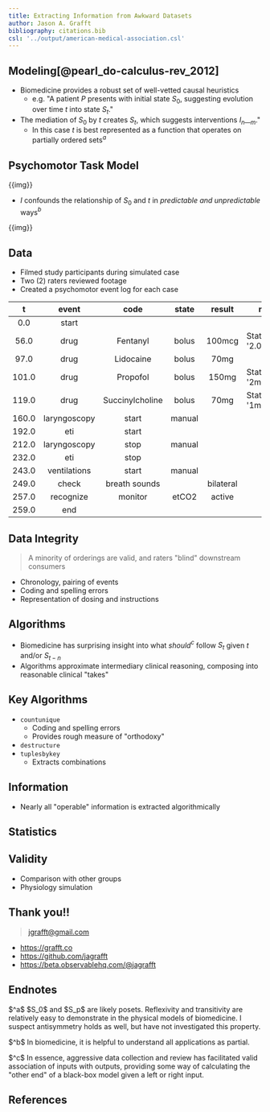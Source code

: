 ```yaml
---
title: Extracting Information from Awkward Datasets
author: Jason A. Grafft
bibliography: citations.bib
csl: '../output/american-medical-association.csl'
---
```

## Modeling[@pearl_do-calculus-rev_2012]
- Biomedicine provides a robust set of well-vetted causal heuristics
    - e.g. "A patient $P$ presents with initial state $S_0$, suggesting evolution over time $t$ into state $S_t$."
- The mediation of $S_0$ by $t$ creates $S_t$, which suggests interventions $I_{n—m}$."
    - In this case $t$ is best represented as a function that operates on partially ordered sets$^a$

## Psychomotor Task Model
{{img}}

- $I$ confounds the relationship of $S_0$ and $t$ in *predictable and unpredictable* ways$^b$

{{img}}

## Data
- Filmed study participants during simulated case
- Two (2) raters reviewed footage
- Created a psychomotor event log for each case

|t|event|code|state|result|notes|
|:-:|:-:|:-:|:-:|:-:|---|
|0.0|start|||||
|56.0|drug|Fentanyl|bolus|100mcg|Stated '2.0mcg/kg'|
|97.0|drug|Lidocaine|bolus|70mg||
|101.0|drug|Propofol|bolus|150mg|Stated '2mg/kg'|
|119.0|drug|Succinylcholine|bolus|70mg|Stated '1mg/kg'|
|160.0|laryngoscopy|start|manual|||
|192.0|eti|start||||
|212.0|laryngoscopy|stop|manual|||
|232.0|eti|stop||||
|243.0|ventilations|start|manual|||
|249.0|check|breath sounds||bilateral||
|257.0|recognize|monitor|etCO2|active||
|259.0|end|||||

## Data Integrity
> A minority of orderings are valid, and raters "blind" downstream consumers

- Chronology, pairing of events
- Coding and spelling errors
- Representation of dosing and instructions

## Algorithms
- Biomedicine has surprising insight into what *should*$^c$ follow $S_t$ given $t$ and/or $S_{t-n}$
- Algorithms approximate intermediary clinical reasoning, composing into reasonable clinical "takes"

## Key Algorithms
- `countunique`
    - Coding and spelling errors
    - Provides rough measure of "orthodoxy"
- `destructure`
- `tuplesbykey`
    - Extracts combinations

## Information
- Nearly all "operable" information is extracted algorithmically

## Statistics


## Validity
- Comparison with other groups
- Physiology simulation

## Thank you!!
> <jgrafft@gmail.com>

- <https://grafft.co>
- <https://github.com/jagrafft>
- <https://beta.observablehq.com/@jagrafft>

## Endnotes
<div id="ref-"><p>$^a$ $S_0$ and $S_p$ are likely posets. Reflexivity and transitivity are relatively easy to demonstrate in the physical models of biomedicine. I suspect antisymmetry holds as well, but have not investigated this property.</p></div>
<div id="ref-"><p>$^b$ In biomedicine, it is helpful to understand all applications as partial.</p></div>
<div id="ref-"><p>$^c$ In essence, aggressive data collection and review has facilitated valid association of inputs with outputs, providing some way of calculating the "other end" of a black-box model given a left or right input.</p></div>

## References